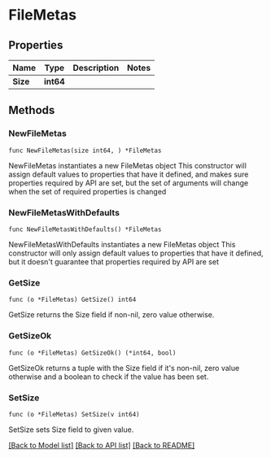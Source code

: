# FileMetas

## Properties

Name | Type | Description | Notes
------------ | ------------- | ------------- | -------------
**Size** | **int64** |  | 

## Methods

### NewFileMetas

`func NewFileMetas(size int64, ) *FileMetas`

NewFileMetas instantiates a new FileMetas object
This constructor will assign default values to properties that have it defined,
and makes sure properties required by API are set, but the set of arguments
will change when the set of required properties is changed

### NewFileMetasWithDefaults

`func NewFileMetasWithDefaults() *FileMetas`

NewFileMetasWithDefaults instantiates a new FileMetas object
This constructor will only assign default values to properties that have it defined,
but it doesn't guarantee that properties required by API are set

### GetSize

`func (o *FileMetas) GetSize() int64`

GetSize returns the Size field if non-nil, zero value otherwise.

### GetSizeOk

`func (o *FileMetas) GetSizeOk() (*int64, bool)`

GetSizeOk returns a tuple with the Size field if it's non-nil, zero value otherwise
and a boolean to check if the value has been set.

### SetSize

`func (o *FileMetas) SetSize(v int64)`

SetSize sets Size field to given value.



[[Back to Model list]](../README.md#documentation-for-models) [[Back to API list]](../README.md#documentation-for-api-endpoints) [[Back to README]](../README.md)


